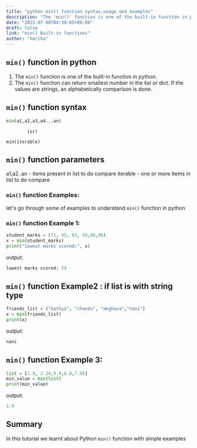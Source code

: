 ```yaml
---
title: "python min() function syntax,usage and examples"
description: "The 'min()' function is one of the built-in function in python"
date: "2022-07-08T04:30:05+09:00"
draft: false
link: "min() Built-in functions"
author: "harika"
---
```


## `min()` function in python

1. The `min()` function is one of the built-in function in python. 
2. The `min()` function can return smallest number in the list or dict.
If the values are strings, an alphabetically comparison is done.

## `min()` function  syntax

```python
min(a1,a2,a3,a4...an)
```
            (or)
```
min(iterable)            
```
## `min()` function parameters

a1,a2..an - items present in list to do compare
iterable - one or more items in list to do compare

### `min()` function Examples:

let's go through some of examples to understand `min()` function in python

### `min()` function Example 1:

```python
student_marks = (71, 95, 83, 59,88,96)
x = min(student_marks) 
print("lowest marks scored:", x)
```
output:

```python
lowest marks scored: 59
```
## `min()` function Example2 : if list is with string type

```python
friends_list = ("kathya", "chandu", "meghana","nani")
x = min(friends_list) 
print(x)
```
output:

```python
nani 
```
## `min()` function Example 3:

```python
list = [1.9, 2.24,9.9,6.8,7.05]
min_value = min(list)
print(min_value)
```
output:

```python
1.9
```
## Summary
In this tutorial we learnt about Python `min()` function with simple examples

